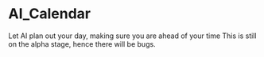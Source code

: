# AI_Calendar
Let AI plan out your day, making sure you are ahead of your time
This is still on the alpha stage, hence there will be bugs.
